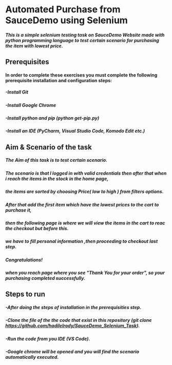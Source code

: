 # Automated Purchase from SauceDemo using Selenium
#####  This is a simple selenium testing task on SauceDemo Website made with python programming language to test certain scenario for purchasing the item with lowest price.

## Prerequisites
####   In order to complete these exercises you must complete the following prerequisite installation and configuration steps:

#####  -Install Git
#####  -Install Google Chrome
#####  -Install python and pip (python get-pip.py)
#####  -Install an IDE (PyCharm, Visual Studio Code, Komodo Edit etc.)

## Aim & Scenario of the task

#####  The Aim of this task is to test certain scenario.
#####  The scenario is that I logged in with valid credentials then after that when i reach the items in the stock in the home page,
#####  the items are sorted by choosing Price( low to high ) from filters options. 
#####  After that add the first item which have the lowest prices to the cart to purchase it,
#####  then the following page is where we will view the items in the cart to reac the checkout but before this. 
#####  we have to fill personal information ,then proceeding to checkout last step.
#####  Congratulations! 
#####  when you reach page where you see "Thank You for your order", so your purchasing completed successfully.

## Steps to run

#####  -After doing the steps of installation in the prerequisities step.
#####  -Clone the file of the the code that exist in this repository (git clone https://github.com/hadilelrody/SauceDemo_Selenium_Task).
#####  -Run the code from you IDE (VS Code).
#####  -Google chrome will be opened and you will find the scenario automatically executed.



